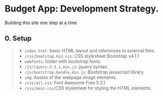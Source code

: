 # Budget App: Development Strategy. 
Building this site one step at a time

## 0. Setup

> * `index.html`: basic HTML layout and references to external files.
> * `/css/bootstap.min.css`: CSS stylesheet Bootstrap v4.1.1
> * `webfonts`: folder with bootstrap fonts.
> * `/js/jquery-3.3.1.min.js`:  jquery syntax.
> * `/js/bootstrap.bundle.min.js`: Bootstrap javascript library.
> * `img`: Assets of the webpage image elements.
> * `/css/all.css`: Font Awesome Free 5.3.1
> * `/css/main.css`:CSS stylesheet for styling the HTML elements.





